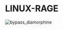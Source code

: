 # LINUX-RAGE

![bypass_diamorphine](https://github.com/DARKSECshell/BYPASS-ROOTKIT/assets/121623691/ec2903c7-c01a-4725-ae5c-22e12fc4774d)
